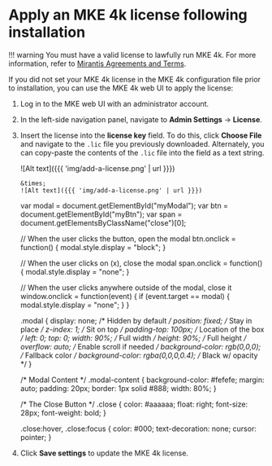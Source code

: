 # Apply an MKE 4k license following installation

!!! warning
    You must have a valid license to lawfully run MKE 4k. For more
    information, refer to [Mirantis Agreements and Terms](https://legal.mirantis.com/).

If you did not set your MKE 4k license in the MKE 4k configuration file prior
to installation, you can use the MKE 4k web UI to apply the license:

1. Log in to the MKE web UI with an administrator account.
2. In the left-side navigation panel, navigate to **Admin Settings** -> **License**.
3. Insert the license into the **license key** field. To do this, click
   **Choose File** and navigate to the ``.lic`` file you previously downloaded.
   Alternately, you can copy-paste the contents of the ``.lic`` file into the
   field as a text string.

   ![Alt text]({{{ 'img/add-a-license.png' | url }}})

   
     
       &times;
       ![Alt text]({{{ 'img/add-a-license.png' | url }}})
     
   

   
   var modal = document.getElementById("myModal");
   var btn = document.getElementById("myBtn");
   var span = document.getElementsByClassName("close")[0];

   // When the user clicks the button, open the modal
   btn.onclick = function() {
     modal.style.display = "block";
   }

   // When the user clicks on  (x), close the modal
   span.onclick = function() {
     modal.style.display = "none";
   }

   // When the user clicks anywhere outside of the modal, close it
   window.onclick = function(event) {
     if (event.target == modal) {
       modal.style.display = "none";
     }
   }
   

   
   .modal {
     display: none; /* Hidden by default */
     position: fixed; /* Stay in place */
     z-index: 1; /* Sit on top */
     padding-top: 100px; /* Location of the box */
     left: 0;
     top: 0;
     width: 90%; /* Full width */
     height: 90%; /* Full height */
     overflow: auto; /* Enable scroll if needed */
     background-color: rgb(0,0,0); /* Fallback color */
     background-color: rgba(0,0,0,0.4); /* Black w/ opacity */
   }

   /* Modal Content */
   .modal-content {
     background-color: #fefefe;
     margin: auto;
     padding: 20px;
     border: 1px solid #888;
     width: 80%;
   }

   /* The Close Button */
   .close {
     color: #aaaaaa;
     float: right;
     font-size: 28px;
     font-weight: bold;
   }

   .close:hover,
   .close:focus {
     color: #000;
     text-decoration: none;
     cursor: pointer;
   }
   

4. Click **Save settings** to update the MKE 4k license.